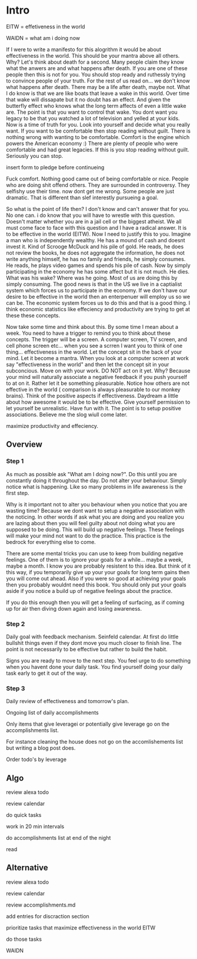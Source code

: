 # Intro

EITW = effetiveness in the world

WAIDN = what am i doing now

If I were to write a manifesto for this alogrithm it would be about effectiveness in the world. This should be your mantra above all others. Why? Let's think about death for a second. Many people claim they know what the anwers are and what happens after death. If you are one of these people then this is not for you. You should stop ready and ruthessly trying to convince people of your truth. For the rest of us read on... we don't know what happens after death. There may be a life after death, maybe not. What I do know is that we are like boats that leave a wake in this world. Over time that wake will dissapate but it no doubt has an effect. And given the butterfly effect who knows what the long term affects of even a little wake are. The point is that you want to control that wake. You dont want you legacy to be that you watched a lot of television and yelled at your kids. Now is a time of truth for you. Look into yourself and decide what you really want. If you want to be comfortable then stop reading without guilt. There is nothing wrong with wanting to be comfortable. Comfort is the engine which powers the American economy :) There are plenty of people who were comfortable and had great legacies. If this is you stop reading without guilt. Seriously you can stop. 

insert form to pledge before continueing

Fuck comfort. Nothing good came out of being comfortable or nice. People who are doing shit offend others. They are surrounded in controversy. They selfishy use their time. now dont get me wrong. Some people are just dramatic. That is different than slef interestly pursueing a goal. 

So what is the point of life then? I don't know and can't answer that for you. No one can. i do know that you will have to wrestle with this question. Doesn't matter whether you are in a jail cell or the biggest atheist. We all must come face to face with this question and I have a radical answer. It is to be effective in the world (EITW). Now I need to justify this to you. Imagine a man who is independently wealthy. He has a mound of cash and doesnt invest it. Kind of Scrooge McDuck and his pile of gold. He reads, he does not review the books, he does not aggregate the information, he does not write anything himself, he has no family and friends, he simply consumes. He reads, he plays video games and spends his pile of cash. Now by simply participating in the economy he has some affect but it is not much. He dies. What was his wake? Where was he going. Most of us are doing this by simply consuming. The good news is that in the US we live in a captialist system which forces us to participate in the economy. If we don't have our desire to be effective in the world then an enterpenuer will employ us so we can be. The economic system forces us to do this and that is a good thing. I think economic statistics like effeciency and productivity are trying to get at these these concepts.

Now take some time and think about this. By some time I mean about a week. You need to have a trigger to remind you to think about these concepts. The trigger will be a screen. A computer screen, TV screen, and cell phone screen etc... when you see a scrren I want you to think of one thing... effectiveness in the world. Let the concept sit in the back of your mind. Let it become a mantra. When you look at a computer screen at work say "effectiveness in the world" and then let the concept sit in your subconcious. Move on with your work. DO NOT act on it yet. Why? Because your mind will naturally associate a negative feedback if you push yourself to at on it. Rather let it be something pleasurable. Notice how others are not effective in the world ( comparison is always pleasurable to our monkey brains). Think of the positive aspects if effectiveness. Daydream a little about how awesome it would be to be effective. Give yourself permission to let yourself be unrealistic. Have fun with it. The point is to setup positive associations. Believe me the slog wiull come later.

maximize productivity and effeciency.


## Overview 

### Step 1

As much as possible ask "What am I doing now?". Do this until you are constantly doing it throughout the day. Do not alter your behaviour. Simply notice what is happening. Like so many problems in life awareness is the first step. 

Why is it important not to alter you behaviour when you notice that you are wasting time? Because we dont want to setup a negative association with the noticing. In other words if ask what you are doing and you realize you are lazing about then you will feel guilty about not doing what you are supposed to be doing. This will build up negative feelings. These feelings will make your mind not want to do the practice. This practice is the bedrock for everything else to come. 

There are some mental tricks you can use to keep from building negative feelings. One of them is to ignore your goals for a while... maybe a week, maybe a month. I know you are probably resistent to this idea. But think of it this way, if you temporarily give up your your goals for long term gains then you will come out ahead. Also if you were so good at achieving your goals then you probably wouldnt need this book. You should only put your goals aside if you notice a build up of negative feelings about the practice.   

If you do this enough then you will get a feeling of surfacing, as if coming up for air then diving down again and losing awareness.

### Step 2

Daily goal with feedback mechanism. Seinfeld calendar. At first do little bullshit things even if they dont move you much closer to finish line. The point is not necessarily to be effective but rather to build the habit. 

Signs you are ready to move to the next step. You feel urge to do something when you havent done your daily task. You find yourself doing your daily task early to get it out of the way. 

### Step 3 

Daily review of effectiveness and tomorrow's plan.  

Ongoing list of daily accomplishments

Only items that give leveragei or potentially give leverage go on the accomplishments list.

For instance cleaning the house does not go on the accomlishements list but writing a blog post does.

Order todo's by leverage

## Algo

review alexa todo

review calendar

do quick tasks 

work in 20 min intervals

do accomplishments list at end of the night

read

## Alternative

review alexa todo

review calendar

review accomplishments.md

add entries for discraction section

prioritize tasks that maximize effectiveness in the world EITW

do those tasks

WAIDN 
